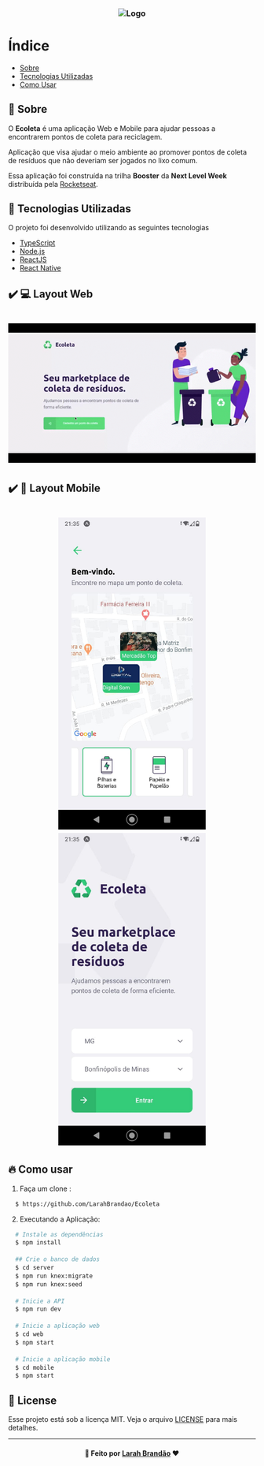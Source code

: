 <h3 align="center">
    <img alt="Logo" title="#logo" width="300px" src="https://ecoleta-larah.herokuapp.com/static/media/logo.47c4581a.svg">
</h3>


# Índice

- [Sobre](#sobre)
- [Tecnologias Utilizadas](#tecnologias-utilizadas)
- [Como Usar](#como-usar)

<a id="sobre"></a>

## :bookmark: Sobre

O <strong>Ecoleta</strong> é uma aplicação Web e Mobile para ajudar pessoas a encontrarem pontos de coleta para reciclagem.

Aplicação que visa ajudar o meio ambiente ao promover pontos de coleta de resíduos que não deveriam ser jogados no lixo comum.

Essa aplicação foi construída na trilha <strong>Booster</strong> da <strong>Next Level Week</strong> distribuída pela [Rocketseat](https://rocketseat.com.br/).</strong>

<a id="tecnologias-utilizadas"></a>

## :rocket: Tecnologias Utilizadas

O projeto foi desenvolvido utilizando as seguintes tecnologias

- [TypeScript](https://www.typescriptlang.org/)
- [Node.js](https://nodejs.org/en/)
- [ReactJS](https://reactjs.org/)
- [React Native](https://reactnative.dev/)

## :heavy_check_mark: :computer: Layout Web

<h1 align="center">
    <img alt="Web" src=".github/Ecoleta.gif"900px">
</h1>

## :heavy_check_mark: :iphone: Layout Mobile

<h1 align="center">
    <img alt="" src=".github/home.jpeg" width="300px">
    <img alt="" src=".github/page.jpeg" width="300px">
</h1>

<a id="como-usar"></a>

## :fire: Como usar

1. Faça um clone :

```sh
  $ https://github.com/LarahBrandao/Ecoleta
```

2. Executando a Aplicação:

```sh
  # Instale as dependências
  $ npm install

  ## Crie o banco de dados
  $ cd server
  $ npm run knex:migrate
  $ npm run knex:seed

  # Inicie a API
  $ npm run dev

  # Inicie a aplicação web
  $ cd web
  $ npm start

  # Inicie a aplicação mobile
  $ cd mobile
  $ npm start
```



## :memo: License

Esse projeto está sob a licença MIT. Veja o arquivo [LICENSE](LICENSE.md) para mais detalhes.

---

<h4 align="center">
   🌹 Feito por <a href="https://www.linkedin.com/in/larahbrandao/" target="_blank">Larah Brandão</a> ❤️
</h4>
